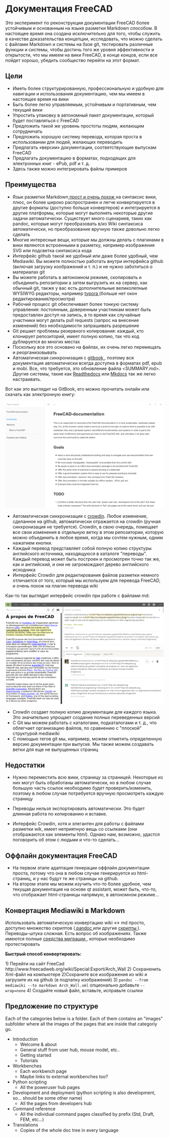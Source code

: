 # Документация FreeCAD

Это эксперимент по реконструкции документации FreeCAD более устойчивым и основанным на языке разметки Markdown способом. В настоящее время она создана исключительно для того, чтобы служить в качестве доказательства концепции, исследовать, что можно сделать с файлами Markdown и системы на базе git, тестировать различные функции и системы, чтобы достичь того же уровня эффективности и открытости, что мы имеем на вики FreeCAD, в конце концов, если все пойдет хорошо, убедить сообщество перейти на этот формат.

## Цели

* Иметь более структурированную, профессиональную и удобную для навигации и использования документацию, чем мы имеем в настоящее время на вики
* Быть более легко управляемым, устойчивым и портативным, чем текущий вики
* Упростить упаковку в автономный пакет документации, который будет поставляться с FreeCAD
* Предложить такой же уровень простоты людям, желающим сотрудничать
* Предложить хорошую систему перевода, которая проста в использовании для людей, желающих переводить
* Предлагать «версии» документации, соответствующие выпускам FreeCAD
* Предлагать документацию в форматах, подходящих для электронных книг - ePub, pdf и т. д.
* Здесь также можно интегрировать файлы примеров

## Преимущества

* Язык разметки Markdown[ прост и очень похож ](https://github.com/adam-p/markdown-here/wiki/Markdown-Cheatsheet) на синтаксис вики, плюс, он более широко распространен и легче конвертируется в другие форматы (доступно больше конвертеров) и интегрируется в другие платформы, которые могут выполнять некоторые другие задачи автоматически. Существует много сценариев, таких как pandoc, которые могут преобразовать в/из Wiki синтаксиса автоматически, но преобразование вручную также довольно легко сделать
* Многие интересные вещи, которые мы должны делать с плагинами в вики являются встроенными в разметку, например изображения SVG или подсветка синтаксиса кода
* Интерфейс github такой же удобный или даже более удобный, чем Mediawiki. Вы можете полностью работать внутри интерфейса github (включая загрузку изображений и т. п.) и не нужно заботиться о материалах git
* Вы можете работать в автономном режиме, скопировать и объединить репозитории а затем выгрузить их на сервер, как обычный git, также у вас есть дополнительные великолепные WYSIWYG редакторы, например [ typora ](https://typora.io) (больше нет окон редактирования/просмотра)
* Рабочий процесс git обеспечивает более тонкую систему управления: постоянным, доверенным участникам может быть предоставлен доступ на запись, в то время как случайные участники могут делать pull requests (запрос на внесение изменений) без необходимости запрашивать разрешение
* Git решает проблемы резервного копирования: каждый, кто клонирует репозиторий, имеет полную копию, так что код дублируется во многих местах
* Поскольку все это основано на файлах, их очень легко перемещать и реорганизовывать
* Автоматическая синхронизация с [ gitbook ](https://legacy.gitbook.com/book/yorikvanhavre/freecad-documentation), поэтому вся документация автоматически всегда доступна в форматах pdf, epub и mobi. Все, что требуется, это обновление файла <SUMMARY.md>. Другие системы, такие как [Readthedocs](https://readthedocs.org/projects/freecad-documentation/) или [Mkdocs](http://www.mkdocs.org/) так же легко настраивать.

Вот как это выглядит на GitBook, его можно прочитать онлайн или скачать как электронную книгу:

![](images/gitbook.png)

* Автоматическая синхронизация с [crowdin](https://crowdin.com/project/freecad-documentation). Любое изменение, сделанное на github, автоматически отражается на crowdin (ручная синхронизация не требуется). Crowdin, в свою очередь, помещает все свои изменения в отдельную ветку в этом репозитории, которую можно объединить в любое время, когда мы сочтем нужным, одним нажатием кнопки. 
* Каждый перевод представляет собой полную копию структуры английского источника, находящуюся в каталоге "переводы". Каждый перевод может быть построен и просмотрен точно так же, как и английский, и они не загромождают дерево английского исходника
* Интерфейс Crowdin для редактирования файлов разметки немного отличается от того, который мы используем для перевода FreeCAD, и очень похож на плагин перевода wiki

Как-то так выглядит интерфейс crowdin при работе с файлами md:

![](images/crowdin.png)

* Crowdin создает полную копию документации для каждого языка. Это значительно упрощает создание полных переведенных версий
* С Git мы можем работать с каталогами, подкаталогами и т. д., что облегчает организацию файлов, по сравнению с "плоской" структурой mediawiki
* С помощью тегов git мы, например, можем отметить определенную версию документации при выпуске. Мы также можем создавать ветки для еще не выпущенных страниц

## Недостатки

* Нужно переместить всю вики, страницу за страницей. Некоторые из них могут быть обработаны автоматически, но в любом случае большую часть ссылок необходимо будет проверить/изменить, поэтому в любом случае потребуется вручную просмотреть каждую страницу
* Переводы нельзя экспортировать автоматически. Это будет длинная работа по копированию и вставке.
* Интерфейс Crowdin, хотя и элегантен для работы с файлами разметки wik, имеет неприятную вещь со ссылками (они отображаются как элементы <a> html). Однако нам, возможно, удастся поговорить об этом с людьми и что-то сделать...</li> </ul> 
  
  <h2>
    Оффлайн документация FreeCAD
  </h2>
  
  <ul>
    <li>
      На первом этапе адаптация генерации оффлайн документации проста, потому что она в любом случае генерируется из html-страниц, и у нас будут те же страницы на github.
    </li>
    <li>
      На втором этапе мы можем изучить что-то более удобное, чем текущая документация на основе qt assistant, может быть, что-то, что отображает html-страницы напрямую, в автономном режиме...
    </li>
  </ul>
  
  <h2>
    Конвертация Mediawiki в Markdown
  </h2>
  
  <p>
    Использовать автоматическую конвертацию wiki <-> md просто, доступно множество скриптов (<a href="http://pandoc.org/"> pandoc </a> или другие <a href="https://github.com/Gozala/markdown-wiki"> скрипты </a>). Переводы-штука сложная. Есть вопрос об изображениях. Также имеются полные <a href="https://github.com/philipashlock/mediawiki-to-markdown"> средства миграции </a>, которые необходимо протестировать
  </p>
  
  <p>
    <strong>Быстрый способ конвертировать:</strong>
  </p>
  
  <p>
    1) Перейти на сайт FreeCad http://www.freecadweb.org/wiki/Special:Export/Arch_Wall 2) Сохраненить Xml-файл на компьютере 2)Сохраните все изображения из wiki и загрузите их на github (в подпапку изображений) 3) <code>pandoc --from mediawiki --to markdown Arch_Wall.xml</code> опционально добавьте <code>--wrap=none</code> 4) Создайте новый файл, вставьте, исправьте ссылки
  </p>
  
  <h2>
    Предложение по структуре
  </h2>
  
  <p>
    Each of the categories below is a folder. Each of them contains an "images" subfolder where all the images of the pages that are inside that categoriy go.
  </p>
  
  <ul>
    <li>
      Introduction <ul>
        <li>
          Welcome & about
        </li>
        <li>
          General stuff from user hub, mouse model, etc..
        </li>
        <li>
          Getting started
        </li>
        <li>
          Tutorials
        </li>
      </ul>
    </li>
    <li>
      Workbenches <ul>
        <li>
          Each workbench page
        </li>
        <li>
          Maybe links to external workbenches too?
        </li>
      </ul>
    </li>
    <li>
      Python scripting <ul>
        <li>
          All the poweruser hub pages
        </li>
      </ul>
    </li>
    <li>
      Development and deployment (python scripting is also development, so... should be some other name) <ul>
        <li>
          All the pages from developers hub
        </li>
      </ul>
    </li>
    <li>
      Command reference <ul>
        <li>
          All the individual command pages classified by prefix (Std, Draft, FEM, etc...)
        </li>
      </ul>
    </li>
    <li>
      Translations <ul>
        <li>
          Copies of the whole doc tree in every language
        </li>
      </ul>
    </li>
  </ul>